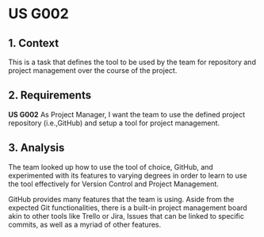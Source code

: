# US G002

[//]: # (*This is an example template*)

## 1. Context

[//]: # (*Explain the context for this task. It is the first time the task is assigned to be developed or this tasks was incomplete in a previous sprint and is to be completed in this sprint? Are we fixing some bug?*)

This is a task that defines the tool to be used by the team for repository and project management over the course of the project.

## 2. Requirements

[//]: # ()
[//]: # (*In this section you should present the functionality that is being developed, how do you understand it, as well as possible correlations to other requirements &#40;i.e., dependencies&#41;. You should also add acceptance criteria.*)

[//]: # ()
[//]: # (*Example*)

**US G002** As Project Manager, I want the team to use the defined project repository (i.e.,GitHub) and setup a tool for project management.

[//]: # (**Customer Specifications and Clarifications:**)

[//]: # ()
[//]: # (> **Question:** )

[//]: # (> )

[//]: # (> **Answer:** )

[//]: # ()
[//]: # (**Acceptance Criteria:**)

[//]: # ()
[//]: # (- G002.1. The system should...Blá Blá Blá ...)

[//]: # ()
[//]: # (- G002.2. Blá Blá Blá ...)

[//]: # ()
[//]: # (**Dependencies/References:**)

[//]: # ()
[//]: # (*Regarding this requirement we understand that it relates to...*)

## 3. Analysis

[//]: # (*In this section, the team should report the study/analysis/comparison that was done in order to take the best design decisions for the requirement. This section should also include supporting diagrams/artifacts &#40;such as domain model; use case diagrams, etc.&#41;,*)

The team looked up how to use the tool of choice, GitHub, and experimented with its features to varying degrees in order to learn to use the tool effectively for Version Control and Project Management.

GitHub provides many features that the team is using. Aside from the expected Git functionalities, there is a built-in project management board akin to other tools like Trello or Jira, Issues that can be linked to specific commits, as well as a myriad of other features.

[//]: # ()
[//]: # (## 4. Design)

[//]: # ()
[//]: # (*In this sections, the team should present the solution design that was adopted to solve the requirement. This should include, at least, a diagram of the realization of the functionality &#40;e.g., sequence diagram&#41;, a class diagram &#40;presenting the classes that support the functionality&#41;, the identification and rational behind the applied design patterns and the specification of the main tests used to validade the functionality.*)

[//]: # ()
[//]: # (### 4.1. Realization)

[//]: # ()
[//]: # (### 4.2. Class Diagram)

[//]: # ()
[//]: # ()
[//]: # ()
[//]: # (### 4.3. Applied Patterns)

[//]: # ()
[//]: # (### 4.4. Tests)

[//]: # ()
[//]: # (Include here the main tests used to validate the functionality. Focus on how they relate to the acceptance criteria.)

[//]: # ()
[//]: # (**Test 1:** *Verifies that it is not possible to ...*)

[//]: # ()
[//]: # (**Refers to Acceptance Criteria:** G002.1)

[//]: # ()
[//]: # ()
[//]: # (```)

[//]: # (@Test&#40;expected = IllegalArgumentException.class&#41;)

[//]: # (public void ensureXxxxYyyy&#40;&#41; {)

[//]: # (	...)

[//]: # (})

[//]: # (````)

[//]: # ()
[//]: # (## 5. Implementation)

[//]: # ()
[//]: # (*In this section the team should present, if necessary, some evidencies that the implementation is according to the design. It should also describe and explain other important artifacts necessary to fully understand the implementation like, for instance, configuration files.*)

[//]: # ()
[//]: # (*It is also a best practice to include a listing &#40;with a brief summary&#41; of the major commits regarding this requirement.*)

[//]: # ()
[//]: # (## 6. Integration/Demonstration)

[//]: # ()
[//]: # (*In this section the team should describe the efforts realized in order to integrate this functionality with the other parts/components of the system*)

[//]: # ()
[//]: # (*It is also important to explain any scripts or instructions required to execute an demonstrate this functionality*)

[//]: # ()
[//]: # (## 7. Observations)

[//]: # ()
[//]: # (*This section should be used to include any content that does not fit any of the previous sections.*)

[//]: # ()
[//]: # (*The team should present here, for instance, a critical prespective on the developed work including the analysis of alternative solutioons or related works*)

[//]: # ()
[//]: # (*The team should include in this section statements/references regarding third party works that were used in the development this work.*)